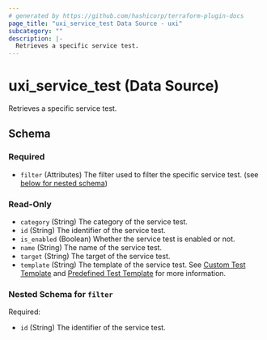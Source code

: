 ```yaml
---
# generated by https://github.com/hashicorp/terraform-plugin-docs
page_title: "uxi_service_test Data Source - uxi"
subcategory: ""
description: |-
  Retrieves a specific service test.
---
```


# uxi_service_test (Data Source)

Retrieves a specific service test.



<!-- schema generated by tfplugindocs -->
## Schema

### Required

- `filter` (Attributes) The filter used to filter the specific service test. (see [below for nested schema](#nestedatt--filter))

### Read-Only

- `category` (String) The category of the service test.
- `id` (String) The identifier of the service test.
- `is_enabled` (Boolean) Whether the service test is enabled or not.
- `name` (String) The name of the service test.
- `target` (String) The target of the service test.
- `template` (String) The template of the service test. See [Custom Test Template](https://help.capenetworks.com/en/articles/2744766-custom-test-templates) and [Predefined Test Template](https://help.capenetworks.com/en/articles/2792424-predefined-tests) for more information.

<a id="nestedatt--filter"></a>
### Nested Schema for `filter`

Required:

- `id` (String) The identifier of the service test.
